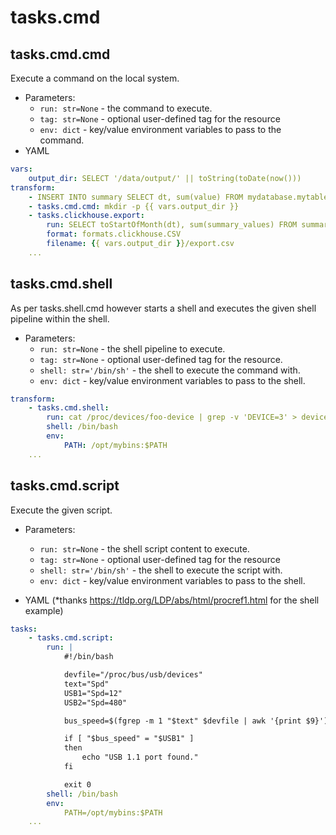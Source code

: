 # tasks.cmd

## tasks.cmd.cmd

Execute a command on the local system.

* Parameters:
    * `run: str=None` - the command to execute.
    * `tag: str=None` - optional user-defined tag for the resource
    * `env: dict` - key/value environment variables to pass to the command.
* YAML

```yaml
vars:
    output_dir: SELECT '/data/output/' || toString(toDate(now()))
transform:
    - INSERT INTO summary SELECT dt, sum(value) FROM mydatabase.mytable
    - tasks.cmd.cmd: mkdir -p {{ vars.output_dir }}
    - tasks.clickhouse.export:
        run: SELECT toStartOfMonth(dt), sum(summary_values) FROM summary
        format: formats.clickhouse.CSV
        filename: {{ vars.output_dir }}/export.csv
    ...
```

## tasks.cmd.shell

As per tasks.shell.cmd however starts a shell and executes the given shell 
pipeline within the shell.

* Parameters:
    * `run: str=None` - the shell pipeline to execute.
    * `tag: str=None` - optional user-defined tag for the resource.
    * `shell: str='/bin/sh'` - the shell to execute the command with.
    * `env: dict` - key/value environment variables to pass to the shell.

```yaml
transform:
    - tasks.cmd.shell:
        run: cat /proc/devices/foo-device | grep -v 'DEVICE=3' > device3.list 
        shell: /bin/bash
        env:
            PATH: /opt/mybins:$PATH
    ...
```

## tasks.cmd.script

Execute the given script.

* Parameters:
    * `run: str=None` - the shell script content to execute.
    * `tag: str=None` - optional user-defined tag for the resource
    * `shell: str='/bin/sh'` - the shell to execute the script with.
    * `env: dict` - key/value environment variables to pass to the shell.

* YAML (*thanks https://tldp.org/LDP/abs/html/procref1.html for the shell example)

```yaml
tasks:
    - tasks.cmd.script:
        run: |
            #!/bin/bash

            devfile="/proc/bus/usb/devices"
            text="Spd"
            USB1="Spd=12"
            USB2="Spd=480"

            bus_speed=$(fgrep -m 1 "$text" $devfile | awk '{print $9}')

            if [ "$bus_speed" = "$USB1" ]
            then
                echo "USB 1.1 port found."
            fi

            exit 0
        shell: /bin/bash
        env:
            PATH=/opt/mybins:$PATH
    ...
```